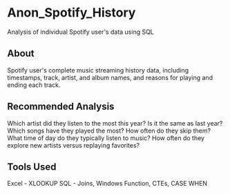 # Anon_Spotify_History
Analysis of individual Spotify user's data using SQL

## About
Spotify user's complete music streaming history data, including timestamps, track, artist, and album names, and reasons for playing and ending each track.

## Recommended Analysis
Which artist did they listen to the most this year? Is it the same as last year?
Which songs have they played the most? How often do they skip them?
What time of day do they typically listen to music?
How often do they explore new artists versus replaying favorites?

## Tools Used
Excel - XLOOKUP 
SQL - Joins, Windows Function, CTEs, CASE WHEN
